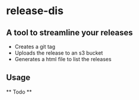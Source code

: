 # release-dis

## A tool to streamline your releases
* Creates a git tag
* Uploads the release to an s3 bucket
* Generates a html file to list the releases


## Usage
** Todo **



